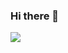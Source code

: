 ### Hi there 👋

<img src="https://github-readme-stats.vercel.app/api/top-langs/?username=lhvision"/>

<!--START_SECTION:waka-->
<!--END_SECTION:waka-->
